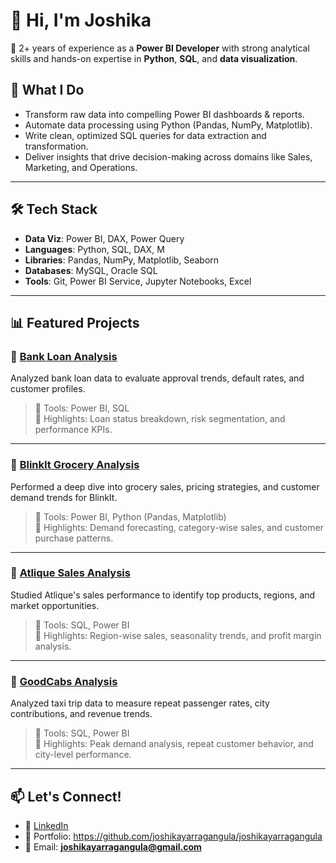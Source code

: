 # 👋 Hi, I'm Joshika

🎯 2+ years of experience as a **Power BI Developer** with strong analytical skills and hands-on expertise in **Python**, **SQL**, and **data visualization**.

## 💼 What I Do

- Transform raw data into compelling Power BI dashboards & reports.  
- Automate data processing using Python (Pandas, NumPy, Matplotlib).  
- Write clean, optimized SQL queries for data extraction and transformation.  
- Deliver insights that drive decision-making across domains like Sales, Marketing, and Operations.  

---

## 🛠️ Tech Stack

- **Data Viz**: Power BI, DAX, Power Query  
- **Languages**: Python, SQL, DAX, M  
- **Libraries**: Pandas, NumPy, Matplotlib, Seaborn  
- **Databases**: MySQL, Oracle SQL  
- **Tools**: Git, Power BI Service, Jupyter Notebooks, Excel  

---

## 📊 Featured Projects

### 🔹 [Bank Loan Analysis](https://github.com/joshikayarragangula/Bank-Loan-Analysis)  
Analyzed bank loan data to evaluate approval trends, default rates, and customer profiles.  

> 🔧 Tools: Power BI, SQL  
> 📌 Highlights: Loan status breakdown, risk segmentation, and performance KPIs.

---

### 🔹 [BlinkIt Grocery Analysis](https://github.com/joshikayarragangula/BlinkIt-Grocessory-Analysis)  
Performed a deep dive into grocery sales, pricing strategies, and customer demand trends for BlinkIt.  

> 🔧 Tools: Power BI, Python (Pandas, Matplotlib)  
> 📌 Highlights: Demand forecasting, category-wise sales, and customer purchase patterns.

---

### 🔹 [Atlique Sales Analysis](https://github.com/joshikayarragangula/Atlique)  
Studied Atlique's sales performance to identify top products, regions, and market opportunities.  

> 🔧 Tools: SQL, Power BI  
> 📌 Highlights: Region-wise sales, seasonality trends, and profit margin analysis.

---

### 🔹 [GoodCabs Analysis](https://github.com/joshikayarragangula/GoodCabs)  
Analyzed taxi trip data to measure repeat passenger rates, city contributions, and revenue trends.  

> 🔧 Tools: SQL, Power BI  
> 📌 Highlights: Peak demand analysis, repeat customer behavior, and city-level performance.

---

## 📫 Let's Connect!

- 🔗 [LinkedIn](www.linkedin.com/in/joshika-yarragangula-1131551a7)  
- 💼 Portfolio: https://github.com/joshikayarragangula/joshikayarragangula
- 📧 Email: **joshikayarragangula@gmail.com**
